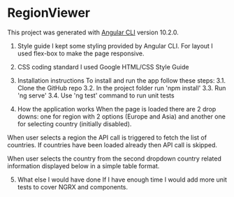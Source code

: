 # RegionViewer

This project was generated with [Angular CLI](https://github.com/angular/angular-cli) version 10.2.0.

1. Style guide
   I kept some styling provided by Angular CLI.
   For layout I used flex-box to make the page responsive.

2. CSS coding standard
   I used Google HTML/CSS Style Guide

3. Installation instructions
   To install and run the app follow these steps:
   3.1. Clone the GitHub repo
   3.2. In the project folder run 'npm install'
   3.3. Run 'ng serve'
   3.4. Use 'ng test' command to run unit tests

4. How the application works
   When the page is loaded there are 2 drop downs: one for region with 2 options (Europe and Asia)
   and another one for selecting country (initially disabled).

When user selects a region the API call is triggered to fetch the list of countries.
If countries have been loaded already then API call is skipped.

When user selects the country from the second dropdown country related information displayed below in a simple table format.

5. What else I would have done
   If I have enough time I would add more unit tests to cover NGRX and components.
